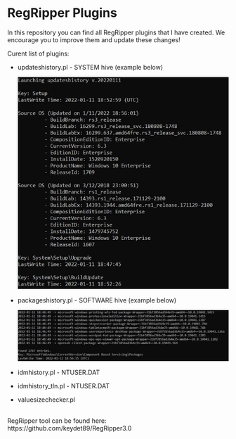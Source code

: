 # RegRipper Plugins

In this repository you can find all RegRipper plugins that I have created. We encourage you to improve them and update these changes!

Curent list of plugins:

- updateshistory.pl - SYSTEM hive (example below)

  ![alt text](https://github.com/gajos112/RegRipperPlugins/blob/main/Images/updateshistory_plugin.JPG?raw=true)


- packageshistory.pl - SOFTWARE hive (example below)

  ![alt text](https://github.com/gajos112/RegRipperPlugins/blob/main/Images/packageshistory_plugin.JPG?raw=true)
  
 - idmhistory.pl - NTUSER.DAT

 - idmhistory_tln.pl - NTUSER.DAT


- valuesizechecker.pl


</br>
RegRipper tool can be found here: https://github.com/keydet89/RegRipper3.0
